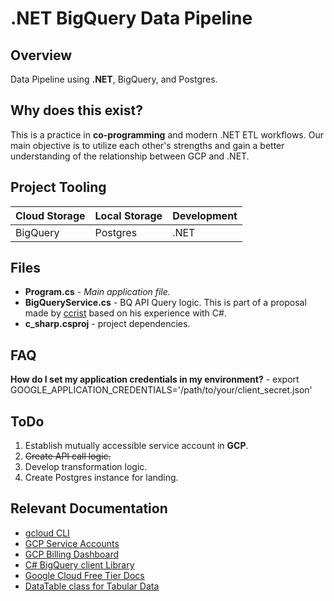 # .NET BigQuery Data Pipeline 

 ## Overview
 Data Pipeline using **.NET**, BigQuery, and Postgres.

## Why does this exist?
This is a practice in **co-programming** and modern .NET ETL workflows. Our main objective is to utilize each other's strengths and gain a better understanding of the relationship between GCP and .NET.

## Project Tooling
| Cloud Storage | Local Storage | Development |
|---------------|---------------|-------------|
|   BigQuery    |   Postgres    |    .NET     |


## Files
- **Program.cs** - *Main application file.*
- **BigQueryService.cs** - BQ API Query logic. This is part of a proposal made by  [ccrist](https://github.com/crcrist) based on his experience with C#.
- **c_sharp.csproj** - project dependencies.

## FAQ 
**How do I set my application credentials in my environment?** - export GOOGLE_APPLICATION_CREDENTIALS='/path/to/your/client_secret.json'


## ToDo 
1. Establish mutually accessible service account in **GCP**.
2. ~~Create API call logic.~~
3. Develop transformation logic.
4. Create Postgres instance for landing.

## Relevant Documentation
- [gcloud CLI](https://cloud.google.com/sdk/docs/install)
- [GCP Service Accounts](https://cloud.google.com/iam/docs/service-account-overview)
- [GCP Billing Dashboard](https://console.cloud.google.com/billing)
- [C# BigQuery client Library](https://cloud.google.com/bigquery/docs/reference/libraries)
- [Google Cloud Free Tier Docs](https://cloud.google.com/free/docs/free-cloud-features)
- [DataTable class for Tabular Data](https://learn.microsoft.com/en-us/dotnet/api/system.data.datatable?view=net-8.0)


